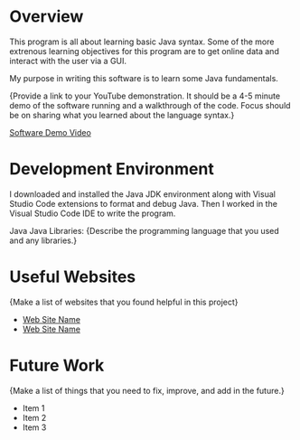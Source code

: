 # Overview

This program is all about learning basic Java syntax. Some of the more extrenous learning objectives for this program are to get online data and interact with the user via a GUI.

My purpose in writing this software is to learn some Java fundamentals.

{Provide a link to your YouTube demonstration. It should be a 4-5 minute demo of the software running and a walkthrough of the code. Focus should be on sharing what you learned about the language syntax.}

[Software Demo Video](http://youtube.link.goes.here)

# Development Environment

I downloaded and installed the Java JDK environment along with Visual Studio Code extensions to format and debug Java. Then I worked in the Visual Studio Code IDE to write the program.

Java
Java Libraries: {Describe the programming language that you used and any libraries.}

# Useful Websites

{Make a list of websites that you found helpful in this project}

-   [Web Site Name](http://url.link.goes.here)
-   [Web Site Name](http://url.link.goes.here)

# Future Work

{Make a list of things that you need to fix, improve, and add in the future.}

-   Item 1
-   Item 2
-   Item 3

